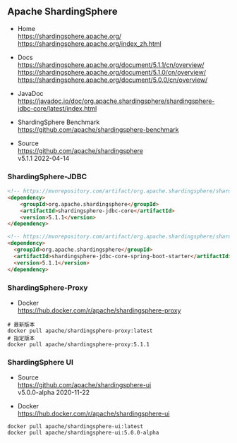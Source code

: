 
## Apache ShardingSphere

- Home  
  https://shardingsphere.apache.org/  
  https://shardingsphere.apache.org/index_zh.html

- Docs  
  https://shardingsphere.apache.org/document/5.1.1/cn/overview/
  https://shardingsphere.apache.org/document/5.1.0/cn/overview/  
  https://shardingsphere.apache.org/document/5.0.0/cn/overview/  

- JavaDoc  
  https://javadoc.io/doc/org.apache.shardingsphere/shardingsphere-jdbc-core/latest/index.html

- ShardingSphere Benchmark  
  https://github.com/apache/shardingsphere-benchmark

- Source  
  https://github.com/apache/shardingsphere  
  v5.1.1 2022-04-14

### ShardingSphere-JDBC

```html
<!-- https://mvnrepository.com/artifact/org.apache.shardingsphere/shardingsphere-jdbc-core -->
<dependency>
    <groupId>org.apache.shardingsphere</groupId>
    <artifactId>shardingsphere-jdbc-core</artifactId>
    <version>5.1.1</version>
</dependency>

<!-- https://mvnrepository.com/artifact/org.apache.shardingsphere/shardingsphere-jdbc-core-spring-boot-starter -->
<dependency>
  <groupId>org.apache.shardingsphere</groupId>
  <artifactId>shardingsphere-jdbc-core-spring-boot-starter</artifactId>
  <version>5.1.1</version>
</dependency>
```

### ShardingSphere-Proxy

- Docker  
  https://hub.docker.com/r/apache/shardingsphere-proxy
```shell
# 最新版本
docker pull apache/shardingsphere-proxy:latest
# 指定版本
docker pull apache/shardingsphere-proxy:5.1.1
```

### ShardingSphere UI

- Source  
  https://github.com/apache/shardingsphere-ui  
  v5.0.0-alpha 2020-11-22

- Docker  
  https://hub.docker.com/r/apache/shardingsphere-ui
```shell
docker pull apache/shardingsphere-ui:latest
docker pull apache/shardingsphere-ui:5.0.0-alpha
```
